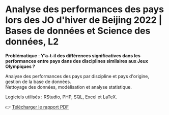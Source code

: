 # Analyse des performances des pays lors des JO d'hiver de Beijing 2022 | Bases de données et Science des données, L2

**Problématique** : **Y’a-t-il des différences significatives dans les performances entre pays dans des disciplines similaires aux Jeux Olympiques ?**

Analyse des performances des pays par discipline et pays d'origine, gestion de la base de données.  
Nettoyage des données, modélisation et analyse statistique.  

Logiciels utilisés : RStudio, PHP, SQL, Excel et LaTeX.

👉 [Télécharger le rapport PDF](https://github.com/omialaasili/Analyse-des-performances-des-pays-lors-des-JO-d-hiver-de-Beijing-2022-/raw/main/rapport/Rapport.pdf)


